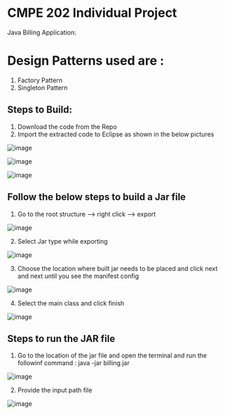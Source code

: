 # CMPE 202 Individual Project

Java Billing Application:

# Design Patterns used are :

1) Factory Pattern 
2) Singleton Pattern

## Steps to Build: 

1) Download the code from the Repo
2) Import the extracted code to Eclipse as shown in the below pictures

![image](https://github.com/gopinathsjsu/individual-project-rajuptvs/blob/main/Screenshots/import.png)

![image](https://github.com/gopinathsjsu/individual-project-rajuptvs/blob/main/Screenshots/import2.png)

![image](https://github.com/gopinathsjsu/individual-project-rajuptvs/blob/main/Screenshots/import3.png)

## Follow the below steps to build a Jar file 

1) Go to the root structure --> right click --> export

![image](https://github.com/gopinathsjsu/individual-project-rajuptvs/blob/main/Screenshots/export.png)


2) Select Jar type while exporting

![image](https://github.com/gopinathsjsu/individual-project-rajuptvs/blob/main/Screenshots/exportjar.png)

3) Choose the location where built jar needs to be placed and click next and next until you see the manifest config 

![image](https://github.com/gopinathsjsu/individual-project-rajuptvs/blob/main/Screenshots/exportpath.png)

4) Select the main class and click finish

![image](https://github.com/gopinathsjsu/individual-project-rajuptvs/blob/main/Screenshots/exportmanifest.png)

## Steps to run the JAR file

1) Go to the location of the jar file and open the terminal and run the followinf command : java -jar billing.jar

![image](https://github.com/gopinathsjsu/individual-project-rajuptvs/blob/main/Screenshots/jarrun.png)

2) Provide the input path file

![image](https://github.com/gopinathsjsu/individual-project-rajuptvs/blob/main/Screenshots/jarsuccess.png)

